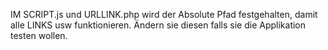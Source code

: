 IM SCRIPT.js und URLLINK.php wird der Absolute Pfad festgehalten, damit alle LINKS usw funktionieren.
Ändern sie diesen falls sie die Applikation testen wollen.